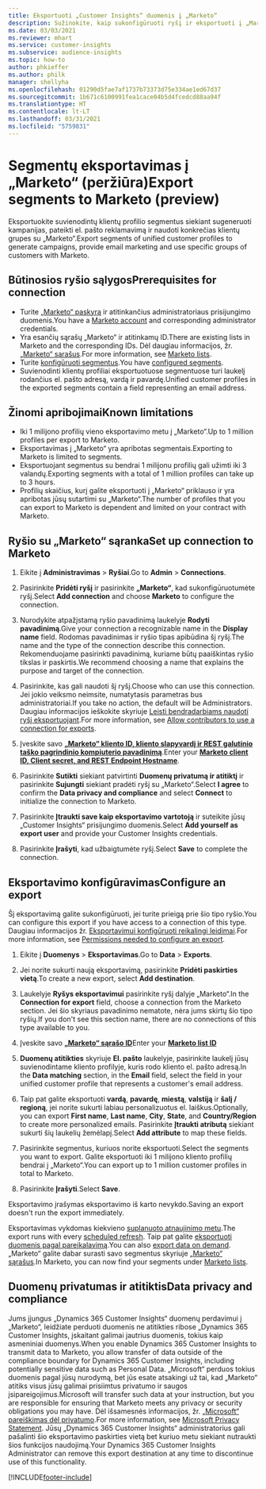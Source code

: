 ```yaml
---
title: Eksportuoti „Customer Insights“ duomenis į „Marketo“
description: Sužinokite, kaip sukonfigūruoti ryšį ir eksportuoti į „Marketo“.
ms.date: 03/03/2021
ms.reviewer: mhart
ms.service: customer-insights
ms.subservice: audience-insights
ms.topic: how-to
author: phkieffer
ms.author: philk
manager: shellyha
ms.openlocfilehash: 01290d5fae7af1737b73373d75e334ae1ed67d37
ms.sourcegitcommit: 1b671c6100991fea1cace04b5d4fcedcd88aa94f
ms.translationtype: HT
ms.contentlocale: lt-LT
ms.lasthandoff: 03/31/2021
ms.locfileid: "5759831"
---
```

# <a name="export-segments-to-marketo-preview"></a><span data-ttu-id="dca1b-103">Segmentų eksportavimas į „Marketo“ (peržiūra)</span><span class="sxs-lookup"><span data-stu-id="dca1b-103">Export segments to Marketo (preview)</span></span>

<span data-ttu-id="dca1b-104">Eksportuokite suvienodintų klientų profilio segmentus siekiant sugeneruoti kampanijas, pateikti el. pašto reklamavimą ir naudoti konkrečias klientų grupes su „Marketo“.</span><span class="sxs-lookup"><span data-stu-id="dca1b-104">Export segments of unified customer profiles to generate campaigns, provide email marketing and use specific groups of customers with Marketo.</span></span>

## <a name="prerequisites-for-connection"></a><span data-ttu-id="dca1b-105">Būtinosios ryšio sąlygos</span><span class="sxs-lookup"><span data-stu-id="dca1b-105">Prerequisites for connection</span></span>

-   <span data-ttu-id="dca1b-106">Turite [„Marketo“ paskyrą](https://login.marketo.com/) ir atitinkančius administratoriaus prisijungimo duomenis.</span><span class="sxs-lookup"><span data-stu-id="dca1b-106">You have a [Marketo account](https://login.marketo.com/) and corresponding administrator credentials.</span></span>
-   <span data-ttu-id="dca1b-107">Yra esančių sąrašų „Marketo“ ir atitinkamų ID.</span><span class="sxs-lookup"><span data-stu-id="dca1b-107">There are existing lists in Marketo and the corresponding IDs.</span></span> <span data-ttu-id="dca1b-108">Dėl daugiau informacijos, žr. [„Marketo“ sąrašus](https://docs.marketo.com/display/public/DOCS/Understanding+Static+Lists).</span><span class="sxs-lookup"><span data-stu-id="dca1b-108">For more information, see [Marketo lists](https://docs.marketo.com/display/public/DOCS/Understanding+Static+Lists).</span></span>
-   <span data-ttu-id="dca1b-109">Turite [konfigūruoti segmentus](segments.md).</span><span class="sxs-lookup"><span data-stu-id="dca1b-109">You have [configured segments](segments.md).</span></span>
-   <span data-ttu-id="dca1b-110">Suvienodinti klientų profiliai eksportuotuose segmentuose turi laukelį rodančius el. pašto adresą, vardą ir pavardę.</span><span class="sxs-lookup"><span data-stu-id="dca1b-110">Unified customer profiles in the exported segments contain a field representing an email address.</span></span>

## <a name="known-limitations"></a><span data-ttu-id="dca1b-111">Žinomi apribojimai</span><span class="sxs-lookup"><span data-stu-id="dca1b-111">Known limitations</span></span>

- <span data-ttu-id="dca1b-112">Iki 1 milijono profilių vieno eksportavimo metu į „Marketo“.</span><span class="sxs-lookup"><span data-stu-id="dca1b-112">Up to 1 million profiles per export to Marketo.</span></span>
- <span data-ttu-id="dca1b-113">Eksportavimas į „Marketo“ yra apribotas segmentais.</span><span class="sxs-lookup"><span data-stu-id="dca1b-113">Exporting to Marketo is limited to segments.</span></span>
- <span data-ttu-id="dca1b-114">Eksportuojant segmentus su bendrai 1 milijonu profilių gali užimti iki 3 valandų.</span><span class="sxs-lookup"><span data-stu-id="dca1b-114">Exporting segments with a total of 1 million profiles can take up to 3 hours.</span></span> 
- <span data-ttu-id="dca1b-115">Profilių skaičius, kurį galite eksportuoti į „Marketo“ priklauso ir yra apribotas jūsų sutartimi su „Marketo“.</span><span class="sxs-lookup"><span data-stu-id="dca1b-115">The number of profiles that you can export to Marketo is dependent and limited on your contract with Marketo.</span></span>

## <a name="set-up-connection-to-marketo"></a><span data-ttu-id="dca1b-116">Ryšio su „Marketo“ sąranka</span><span class="sxs-lookup"><span data-stu-id="dca1b-116">Set up connection to Marketo</span></span>

1. <span data-ttu-id="dca1b-117">Eikite į **Administravimas** > **Ryšiai**.</span><span class="sxs-lookup"><span data-stu-id="dca1b-117">Go to **Admin** > **Connections**.</span></span>

1. <span data-ttu-id="dca1b-118">Pasirinkite **Pridėti ryšį** ir pasirinkite **„Marketo“**, kad sukonfigūruotumėte ryšį.</span><span class="sxs-lookup"><span data-stu-id="dca1b-118">Select **Add connection** and choose **Marketo** to configure the connection.</span></span>

1. <span data-ttu-id="dca1b-119">Nurodykite atpažįstamą ryšio pavadinimą laukelyje **Rodyti pavadinimą**.</span><span class="sxs-lookup"><span data-stu-id="dca1b-119">Give your connection a recognizable name in the **Display name** field.</span></span> <span data-ttu-id="dca1b-120">Rodomas pavadinimas ir ryšio tipas apibūdina šį ryšį.</span><span class="sxs-lookup"><span data-stu-id="dca1b-120">The name and the type of the connection describe this connection.</span></span> <span data-ttu-id="dca1b-121">Rekomenduojame pasirinkti pavadinimą, kuriame būtų paaiškintas ryšio tikslas ir paskirtis.</span><span class="sxs-lookup"><span data-stu-id="dca1b-121">We recommend choosing a name that explains the purpose and target of the connection.</span></span>

1. <span data-ttu-id="dca1b-122">Pasirinkite, kas gali naudoti šį ryšį.</span><span class="sxs-lookup"><span data-stu-id="dca1b-122">Choose who can use this connection.</span></span> <span data-ttu-id="dca1b-123">Jei jokio veiksmo neimsite, numatytasis parametras bus administratoriai.</span><span class="sxs-lookup"><span data-stu-id="dca1b-123">If you take no action, the default will be Administrators.</span></span> <span data-ttu-id="dca1b-124">Daugiau informacijos ieškokite skyriuje [Leisti bendradarbiams naudoti ryšį eksportuojant](connections.md#allow-contributors-to-use-a-connection-for-exports).</span><span class="sxs-lookup"><span data-stu-id="dca1b-124">For more information, see [Allow contributors to use a connection for exports](connections.md#allow-contributors-to-use-a-connection-for-exports).</span></span>

1. <span data-ttu-id="dca1b-125">Įveskite savo **[„Marketo“ kliento ID, kliento slapyvardį ir REST galutinio taško pagrindinio kompiuterio pavadinimą](https://developers.marketo.com/rest-api/authentication/)**.</span><span class="sxs-lookup"><span data-stu-id="dca1b-125">Enter your **[Marketo client ID, Client secret, and REST Endpoint Hostname](https://developers.marketo.com/rest-api/authentication/)**.</span></span>

1. <span data-ttu-id="dca1b-126">Pasirinkite **Sutikti** siekiant patvirtinti **Duomenų privatumą ir atitiktį** ir pasirinkite **Sujungti** siekiant pradėti ryšį su „Marketo“.</span><span class="sxs-lookup"><span data-stu-id="dca1b-126">Select **I agree** to confirm the **Data privacy and compliance** and select **Connect** to initialize the connection to Marketo.</span></span>

1. <span data-ttu-id="dca1b-127">Pasirinkite **Įtraukti save kaip eksportavimo vartotoją** ir suteikite jūsų „Customer Insights“ prisijungimo duomenis.</span><span class="sxs-lookup"><span data-stu-id="dca1b-127">Select **Add yourself as export user** and provide your Customer Insights credentials.</span></span>

1. <span data-ttu-id="dca1b-128">Pasirinkite **Įrašyti**, kad užbaigtumėte ryšį.</span><span class="sxs-lookup"><span data-stu-id="dca1b-128">Select **Save** to complete the connection.</span></span>

## <a name="configure-an-export"></a><span data-ttu-id="dca1b-129">Eksportavimo konfigūravimas</span><span class="sxs-lookup"><span data-stu-id="dca1b-129">Configure an export</span></span>

<span data-ttu-id="dca1b-130">Šį eksportavimą galite sukonfigūruoti, jei turite prieigą prie šio tipo ryšio.</span><span class="sxs-lookup"><span data-stu-id="dca1b-130">You can configure this export if you have access to a connection of this type.</span></span> <span data-ttu-id="dca1b-131">Daugiau informacijos žr. [Eksportavimui konfigūruoti reikalingi leidimai](export-destinations.md#set-up-a-new-export).</span><span class="sxs-lookup"><span data-stu-id="dca1b-131">For more information, see [Permissions needed to configure an export](export-destinations.md#set-up-a-new-export).</span></span>

1. <span data-ttu-id="dca1b-132">Eikite į **Duomenys** > **Eksportavimas**.</span><span class="sxs-lookup"><span data-stu-id="dca1b-132">Go to **Data** > **Exports**.</span></span>

1. <span data-ttu-id="dca1b-133">Jei norite sukurti naują eksportavimą, pasirinkite **Pridėti paskirties vietą**.</span><span class="sxs-lookup"><span data-stu-id="dca1b-133">To create a new export, select **Add destination**.</span></span>

1. <span data-ttu-id="dca1b-134">Laukelyje **Ryšys eksportavimui** pasirinkite ryšį dalyje „Marketo“.</span><span class="sxs-lookup"><span data-stu-id="dca1b-134">In the **Connection for export** field, choose a connection from the Marketo section.</span></span> <span data-ttu-id="dca1b-135">Jei šio skyriaus pavadinimo nematote, nėra jums skirtų šio tipo ryšių.</span><span class="sxs-lookup"><span data-stu-id="dca1b-135">If you don't see this section name, there are no connections of this type available to you.</span></span>

1. <span data-ttu-id="dca1b-136">Įveskite savo **[„Marketo“ sąrašo ID](https://docs.marketo.com/display/public/DOCS/Understanding+Static+Lists)**</span><span class="sxs-lookup"><span data-stu-id="dca1b-136">Enter your **[Marketo list ID](https://docs.marketo.com/display/public/DOCS/Understanding+Static+Lists)**</span></span> 

1. <span data-ttu-id="dca1b-137">**Duomenų atitikties** skyriuje **El. pašto** laukelyje, pasirinkite laukelį jūsų suvienodintame kliento profilyje, kuris rodo kliento el. pašto adresą.</span><span class="sxs-lookup"><span data-stu-id="dca1b-137">In the **Data matching** section, in the **Email** field, select the field in your unified customer profile that represents a customer's email address.</span></span> 

1. <span data-ttu-id="dca1b-138">Taip pat galite eksportuoti **vardą**, **pavardę**, **miestą**, **valstiją** ir **šalį / regioną**, jei norite sukurti labiau personalizuotus el. laiškus.</span><span class="sxs-lookup"><span data-stu-id="dca1b-138">Optionally, you can export **First name**, **Last name**, **City**, **State**, and **Country/Region**  to create more personalized emails.</span></span> <span data-ttu-id="dca1b-139">Pasirinkite **Įtraukti atributą** siekiant sukurti šių laukelių žemėlapį.</span><span class="sxs-lookup"><span data-stu-id="dca1b-139">Select **Add attribute** to map these fields.</span></span>

1. <span data-ttu-id="dca1b-140">Pasirinkite segmentus, kuriuos norite eksportuoti.</span><span class="sxs-lookup"><span data-stu-id="dca1b-140">Select the segments you want to export.</span></span> <span data-ttu-id="dca1b-141">Galite eksportuoti iki 1 milijono kliento profilių bendrai į „Marketo“.</span><span class="sxs-lookup"><span data-stu-id="dca1b-141">You can export up to 1 million customer profiles in total to Marketo.</span></span>

1. <span data-ttu-id="dca1b-142">Pasirinkite **Įrašyti**.</span><span class="sxs-lookup"><span data-stu-id="dca1b-142">Select **Save**.</span></span>

<span data-ttu-id="dca1b-143">Eksportavimo įrašymas eksportavimo iš karto nevykdo.</span><span class="sxs-lookup"><span data-stu-id="dca1b-143">Saving an export doesn't run the export immediately.</span></span>

<span data-ttu-id="dca1b-144">Eksportavimas vykdomas kiekvieno [suplanuoto atnaujinimo metu](system.md#schedule-tab).</span><span class="sxs-lookup"><span data-stu-id="dca1b-144">The export runs with every [scheduled refresh](system.md#schedule-tab).</span></span> <span data-ttu-id="dca1b-145">Taip pat galite [eksportuoti duomenis pagal pareikalavimą](export-destinations.md#run-exports-on-demand).</span><span class="sxs-lookup"><span data-stu-id="dca1b-145">You can also [export data on demand](export-destinations.md#run-exports-on-demand).</span></span> <span data-ttu-id="dca1b-146">„Marketo“ galite dabar surasti savo segmentus skyriuje [„Marketo“ sąrašus](ttps://docs.marketo.com/display/public/DOCS/Understanding+Static+Lists).</span><span class="sxs-lookup"><span data-stu-id="dca1b-146">In Marketo, you can now find your segments under [Marketo lists](ttps://docs.marketo.com/display/public/DOCS/Understanding+Static+Lists).</span></span>


## <a name="data-privacy-and-compliance"></a><span data-ttu-id="dca1b-147">Duomenų privatumas ir atitiktis</span><span class="sxs-lookup"><span data-stu-id="dca1b-147">Data privacy and compliance</span></span>

<span data-ttu-id="dca1b-148">Jums įjungus „Dynamics 365 Customer Insights“ duomenų perdavimui į „Marketo“, leidžiate perduoti duomenis ne atitikties ribose „Dynamics 365 Customer Insights, įskaitant galimai jautrius duomenis, tokius kaip asmeniniai duomenys.</span><span class="sxs-lookup"><span data-stu-id="dca1b-148">When you enable Dynamics 365 Customer Insights to transmit data to Marketo, you allow transfer of data outside of the compliance boundary for Dynamics 365 Customer Insights, including potentially sensitive data such as Personal Data.</span></span> <span data-ttu-id="dca1b-149">„Microsoft“ perduos tokius duomenis pagal jūsų nurodymą, bet jūs esate atsakingi už tai, kad „Marketo“ atitiks visus jūsų galimai prisiimtus privatumo ir saugos įsipareigojimus.</span><span class="sxs-lookup"><span data-stu-id="dca1b-149">Microsoft will transfer such data at your instruction, but you are responsible for ensuring that Marketo meets any privacy or security obligations you may have.</span></span> <span data-ttu-id="dca1b-150">Dėl išsamesnės informacijos, žr. [„Microsoft“ pareiškimas dėl privatumo](https://go.microsoft.com/fwlink/?linkid=396732).</span><span class="sxs-lookup"><span data-stu-id="dca1b-150">For more information, see [Microsoft Privacy Statement](https://go.microsoft.com/fwlink/?linkid=396732).</span></span>
<span data-ttu-id="dca1b-151">Jūsų „Dynamics 365 Customer Insights“ administratorius gali pašalinti šio eksportavimo paskirties vietą bet kuriuo metu siekiant nutraukti šios funkcijos naudojimą.</span><span class="sxs-lookup"><span data-stu-id="dca1b-151">Your Dynamics 365 Customer Insights Administrator can remove this export destination at any time to discontinue use of this functionality.</span></span>


[!INCLUDE[footer-include](../includes/footer-banner.md)]